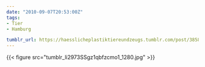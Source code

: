 ```yaml
---
date: "2010-09-07T20:53:00Z"
tags:
- Tier
- Hamburg

tumblr_url: https://haesslicheplastiktiereundzeugs.tumblr.com/post/3858678054
---
```

{{< figure src="tumblr_li2973SSgz1qbfzcmo1_1280.jpg" >}}
